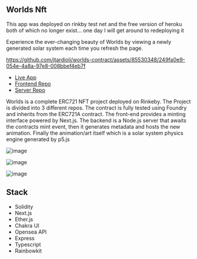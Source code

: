 ## Worlds Nft

This app was deployed on rinkby test net and the free version of heroku
both of which no longer exist... 
one day I will get around to redeploying it


Experience the ever-changing beauty of Worlds by viewing a newly generated solar system each time you refresh the page.

https://github.com/jtardioli/worlds-contract/assets/85530348/249fa0e9-054e-4a8a-97e8-008bbef4eb7f



- [Live App](https://worlds-frontend-fuo6e72ts-jtardioli.vercel.app/)
- [Frontend Repo](https://github.com/jtardioli/worlds-frontend)
- [Server Repo](https://github.com/jtardioli/worlds-server)


Worlds is a complete ERC721 NFT project deployed on Rinkeby. The Project is divided into 3 different repos. The contract is fully tested using Foundry and inherits from the ERC721A contract. The front-end provides a minting interface powered by Next.js. The backend is a Node.js server that awaits the contracts mint event, then it generates metadata and hosts the new animation. Finally the animation/art itself which is a solar system physics engine generated by p5.js





![image](https://user-images.githubusercontent.com/85530348/166398679-5ebb814f-edb8-4856-9d61-04c2413b5fdd.png)

![image](https://user-images.githubusercontent.com/85530348/166398750-b31f3bd6-1b52-41b3-ad69-9bff32f00eda.png)

![image](https://user-images.githubusercontent.com/85530348/166398886-94ef6efd-2a7f-40f5-ac3e-492ddbd3d1ca.png)

## Stack
- Solidity
- Next.js
- Ether.js
- Chakra UI
- Opensea API
- Express
- Typescript
- Rainbowkit
